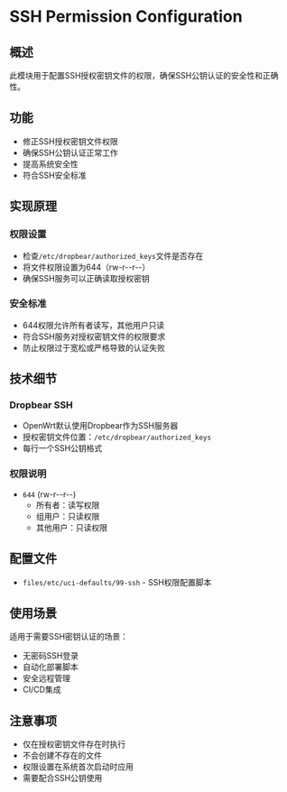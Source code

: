 # SSH Permission Configuration

## 概述

此模块用于配置SSH授权密钥文件的权限，确保SSH公钥认证的安全性和正确性。

## 功能

- 修正SSH授权密钥文件权限
- 确保SSH公钥认证正常工作
- 提高系统安全性
- 符合SSH安全标准

## 实现原理

### 权限设置
- 检查`/etc/dropbear/authorized_keys`文件是否存在
- 将文件权限设置为644（rw-r--r--）
- 确保SSH服务可以正确读取授权密钥

### 安全标准
- 644权限允许所有者读写，其他用户只读
- 符合SSH服务对授权密钥文件的权限要求
- 防止权限过于宽松或严格导致的认证失败

## 技术细节

### Dropbear SSH
- OpenWrt默认使用Dropbear作为SSH服务器
- 授权密钥文件位置：`/etc/dropbear/authorized_keys`
- 每行一个SSH公钥格式

### 权限说明
- `644` (rw-r--r--)
  - 所有者：读写权限
  - 组用户：只读权限  
  - 其他用户：只读权限

## 配置文件

- `files/etc/uci-defaults/99-ssh` - SSH权限配置脚本

## 使用场景

适用于需要SSH密钥认证的场景：
- 无密码SSH登录
- 自动化部署脚本
- 安全远程管理
- CI/CD集成

## 注意事项

- 仅在授权密钥文件存在时执行
- 不会创建不存在的文件
- 权限设置在系统首次启动时应用
- 需要配合SSH公钥使用